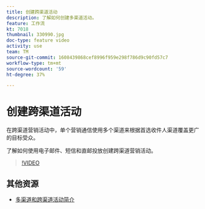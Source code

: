 ```yaml
---
title: 创建跨渠道活动
description: 了解如何创建多渠道活动。
feature: 工作流
kt: 7018
thumbnail: 330990.jpg
doc-type: feature video
activity: use
team: TM
source-git-commit: 1608439868cef8996f959e298f786d9c90fd57c7
workflow-type: tm+mt
source-wordcount: '59'
ht-degree: 37%

---
```


# 创建跨渠道活动

在跨渠道营销活动中，单个营销通信使用多个渠道来根据首选收件人渠道覆盖更广的目标受众。

了解如何使用电子邮件、短信和直邮投放创建跨渠道营销活动。

>[!VIDEO](https://video.tv.adobe.com/v/330990?quality=12)

## 其他资源

* [多渠道和跨渠道活动简介](/help/orchestrate-campaigns/introduction-to-cross-and-multi-channel-campaigns.md)
